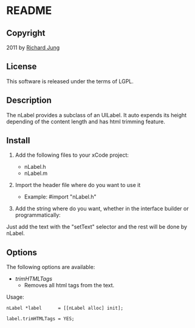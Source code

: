 # README

## Copyright
2011 by [Richard Jung](http://www.rjonline.de/)

## License
This software is released under the terms of LGPL.

## Description
The nLabel provides a subclass of an UILabel. It auto expends its height depending of the content length and has html trimming feature.

## Install
1. Add the following files to your xCode project:
	
	- nLabel.h
	- nLabel.m
	
2. Import the header file where do you want to use it

	- Example: #import "nLabel.h"
	
3. Add the string where do you want, whether in the interface builder or programmatically:

Just add the text with the "setText" selector and the rest will be done by nLabel.

## Options

The following options are available:

* *trimHTMLTags*
	* Removes all html tags from the text.

Usage:

``nLabel *label 	 = [[nLabel alloc] init];``

``label.trimHTMLTags = YES;``